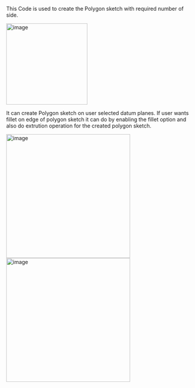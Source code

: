 This Code is used to create the Polygon sketch with required number of side.

<img width="217" alt="image" src="https://github.com/MohanDulam/Create_Polygon/assets/111222356/829c4b8a-584b-4ddf-a84f-b942b7cf0228">

It can create Polygon sketch on user selected datum planes. If user wants fillet on edge of polygon sketch it can do by enabling the fillet option and also do extrution operation for the created polygon sketch.

<img width="331" alt="image" src="https://github.com/MohanDulam/Create_Polygon/assets/111222356/b120f843-2e0a-4fdb-8399-d510b4a71beb">
<img width="331" alt="image" src="https://github.com/MohanDulam/Create_Polygon/assets/111222356/e81fbb84-0228-4031-b34c-a3ef13ddf01e">
